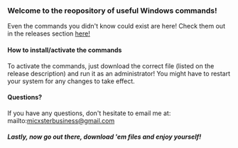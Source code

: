 ### Welcome to the reopository of useful Windows commands! 
Even the commands you didn't know could exist are here! Check them out in the releases section [here!](https://github.com/Micxster/Useful-Windows-Commands/releases)

#### How to install/activate the commands
To activate the commands, just download the correct file (listed on the release description) and run it as an administrator! You might have to restart your system for any changes to take effect.

#### Questions?
If you have any questions, don't hesitate to email me at: mailto:micxsterbusiness@gmail.com

##### Lastly, now go out there, download 'em files and enjoy yourself!
